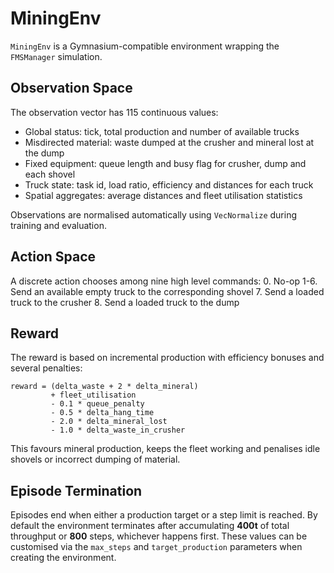 # MiningEnv

`MiningEnv` is a Gymnasium-compatible environment wrapping the `FMSManager` simulation.

## Observation Space
The observation vector has 115 continuous values:
- Global status: tick, total production and number of available trucks
- Misdirected material: waste dumped at the crusher and mineral lost at the dump
- Fixed equipment: queue length and busy flag for crusher, dump and each shovel
- Truck state: task id, load ratio, efficiency and distances for each truck
- Spatial aggregates: average distances and fleet utilisation statistics

Observations are normalised automatically using `VecNormalize` during training and evaluation.

## Action Space
A discrete action chooses among nine high level commands:
0. No-op
1-6. Send an available empty truck to the corresponding shovel
7. Send a loaded truck to the crusher
8. Send a loaded truck to the dump


## Reward
The reward is based on incremental production with efficiency bonuses and several penalties:
```
reward = (delta_waste + 2 * delta_mineral)
         + fleet_utilisation
         - 0.1 * queue_penalty
         - 0.5 * delta_hang_time
         - 2.0 * delta_mineral_lost
         - 1.0 * delta_waste_in_crusher
```
This favours mineral production, keeps the fleet working and penalises idle shovels or incorrect dumping of material.

## Episode Termination
Episodes end when either a production target or a step limit is reached. By default the environment terminates after accumulating **400t** of total throughput or **800** steps, whichever happens first. These values can be customised via the `max_steps` and `target_production` parameters when creating the environment.
